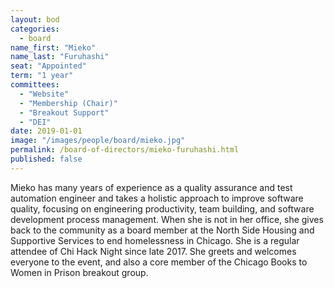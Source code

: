 ```yaml
---
layout: bod
categories: 
  - board
name_first: "Mieko"
name_last: "Furuhashi"
seat: "Appointed"
term: "1 year"
committees:
  - "Website"
  - "Membership (Chair)"
  - "Breakout Support"
  - "DEI"
date: 2019-01-01
image: "/images/people/board/mieko.jpg"
permalink: /board-of-directors/mieko-furuhashi.html
published: false
---
```


Mieko has many years of experience as a quality assurance and test automation engineer and takes a holistic approach to improve software quality, focusing on engineering productivity, team building, and software development process management. When she is not in her office, she gives back to the community as a board member at the North Side Housing and Supportive Services to end homelessness in Chicago. She is a regular attendee of Chi Hack Night since late 2017. She greets and welcomes everyone to the event, and also a core member of the Chicago Books to Women in Prison breakout group.